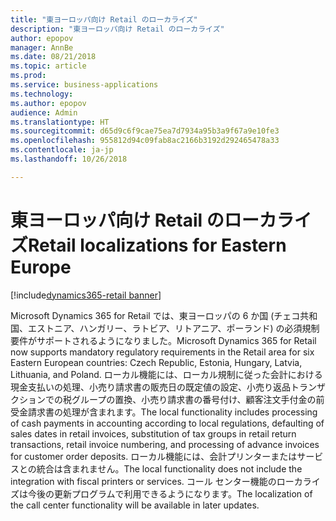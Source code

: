 ```yaml
---
title: "東ヨーロッパ向け Retail のローカライズ"
description: "東ヨーロッパ向け Retail のローカライズ"
author: epopov
manager: AnnBe
ms.date: 08/21/2018
ms.topic: article
ms.prod: 
ms.service: business-applications
ms.technology: 
ms.author: epopov
audience: Admin
ms.translationtype: HT
ms.sourcegitcommit: d65d9c6f9cae75ea7d7934a95b3a9f67a9e10fe3
ms.openlocfilehash: 955812d94c09fab8ac2166b3192d292465478a33
ms.contentlocale: ja-jp
ms.lasthandoff: 10/26/2018

---
```

#  <a name="retail-localizations-for-eastern-europe"></a><span data-ttu-id="2d3e8-103">東ヨーロッパ向け Retail のローカライズ</span><span class="sxs-lookup"><span data-stu-id="2d3e8-103">Retail localizations for Eastern Europe</span></span>

[!include[dynamics365-retail banner](../includes/dynamics365-retail.md)]




<span data-ttu-id="2d3e8-104">Microsoft Dynamics 365 for Retail では、東ヨーロッパの 6 か国 (チェコ共和国、エストニア、ハンガリー、ラトビア、リトアニア、ポーランド) の必須規制要件がサポートされるようになりました。</span><span class="sxs-lookup"><span data-stu-id="2d3e8-104">Microsoft Dynamics 365 for Retail now supports mandatory regulatory requirements in the Retail area for six Eastern European countries: Czech Republic, Estonia, Hungary, Latvia, Lithuania, and Poland.</span></span> <span data-ttu-id="2d3e8-105">ローカル機能には、ローカル規制に従った会計における現金支払いの処理、小売り請求書の販売日の既定値の設定、小売り返品トランザクションでの税グループの置換、小売り請求書の番号付け、顧客注文手付金の前受金請求書の処理が含まれます。</span><span class="sxs-lookup"><span data-stu-id="2d3e8-105">The local functionality includes processing of cash payments in accounting according to local regulations, defaulting of sales dates in retail invoices, substitution of tax groups in retail return transactions, retail invoice numbering, and processing of advance invoices for customer order deposits.</span></span> <span data-ttu-id="2d3e8-106">ローカル機能には、会計プリンターまたはサービスとの統合は含まれません。</span><span class="sxs-lookup"><span data-stu-id="2d3e8-106">The local functionality does not include the integration with fiscal printers or services.</span></span> <span data-ttu-id="2d3e8-107">コール センター機能のローカライズは今後の更新プログラムで利用できるようになります。</span><span class="sxs-lookup"><span data-stu-id="2d3e8-107">The localization of the call center functionality will be available in later updates.</span></span> 



